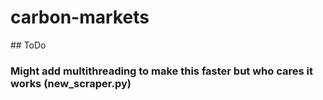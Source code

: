 # carbon-markets

## ToDo

### Might add multithreading to make this faster but who cares it works (new_scraper.py)
